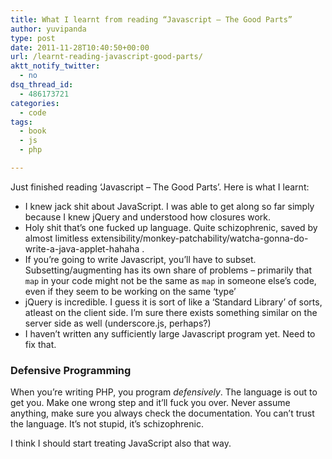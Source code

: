 ```yaml
---
title: What I learnt from reading “Javascript – The Good Parts”
author: yuvipanda
type: post
date: 2011-11-28T10:40:50+00:00
url: /learnt-reading-javascript-good-parts/
aktt_notify_twitter:
  - no
dsq_thread_id:
  - 486173721
categories:
  - code
tags:
  - book
  - js
  - php

---
```

Just finished reading &#8216;Javascript &#8211; The Good Parts&#8217;. Here is what I learnt:

  * I knew jack shit about JavaScript. I was able to get along so far simply because I knew jQuery and understood how closures work.
  * Holy shit that&#8217;s one fucked up language. Quite schizophrenic, saved by almost limitless extensibility/monkey-patchability/watcha-gonna-do-write-a-java-applet-hahaha .
  * If you&#8217;re going to write Javascript, you&#8217;ll have to subset. Subsetting/augmenting has its own share of problems &#8211; primarily that `map` in your code might not be the same as `map` in someone else&#8217;s code, even if they seem to be working on the same &#8216;type&#8217;
  * jQuery is incredible. I guess it is sort of like a &#8216;Standard Library&#8217; of sorts, atleast on the client side. I&#8217;m sure there exists something similar on the server side as well (underscore.js, perhaps?)
  * I haven&#8217;t written any sufficiently large Javascript program yet. Need to fix that.

### Defensive Programming

When you&#8217;re writing PHP, you program _defensively_. The language is out to get you. Make one wrong step and it&#8217;ll fuck you over. Never assume anything, make sure you always check the documentation. You can&#8217;t trust the language. It&#8217;s not stupid, it&#8217;s schizophrenic.

I think I should start treating JavaScript also that way.